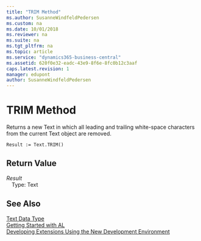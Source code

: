 ```yaml
---
title: "TRIM Method"
ms.author: SusanneWindfeldPedersen
ms.custom: na
ms.date: 10/01/2018
ms.reviewer: na
ms.suite: na
ms.tgt_pltfrm: na
ms.topic: article
ms.service: "dynamics365-business-central"
ms.assetid: 620f0e32-eadc-43e9-8f6e-8fc0b12c3aaf
caps.latest.revision: 1
manager: edupont
author: SusanneWindfeldPedersen
---
```


# TRIM Method
Returns a new Text in which all leading and trailing white-space characters from the current Text object are removed.  
```  
Result := Text.TRIM()  
```  
## Return Value
*Result*  
&emsp;Type: Text  
  
## See Also
[Text Data Type](../datatypes/devenv-text-data-type.md)   
[Getting Started with AL](../devenv-get-started.md)  
[Developing Extensions Using the New Development Environment](../devenv-dev-overview.md)  
